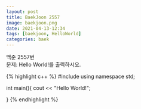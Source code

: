 ```yaml
---
layout: post
title: BaekJoon 2557
image: baekjoon.png
date: 2021-04-13-12:34
tags: [baekjoon, HelloWorld]
categories: baek
---
```


백준 2557번<br>
문제: Hello World!를 출력하시오.


{% highlight c++ %}
#include <iostream>
using namespace std;

int main(){
	cout << "Hello World!";
	
}
{% endhighlight %}